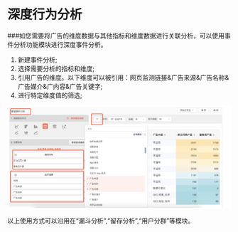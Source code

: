 # 深度行为分析

###如您需要将广告的维度数据与其他指标和维度数据进行关联分析，可以使用事件分析功能模块进行深度事件分析。

1. 新建事件分析;
2. 选择需要分析的指标和维度;
3. 引用广告的维度。以下维度可以被引用：网页监测链接&广告来源&广告名称&广告媒介&广内容&广告关键字;
4. 进行特定维度值的筛选;

![](/assets/qudaoguanli/3.png)

以上使用方式可以沿用在“漏斗分析”,“留存分析”,“用户分群”等模块。

